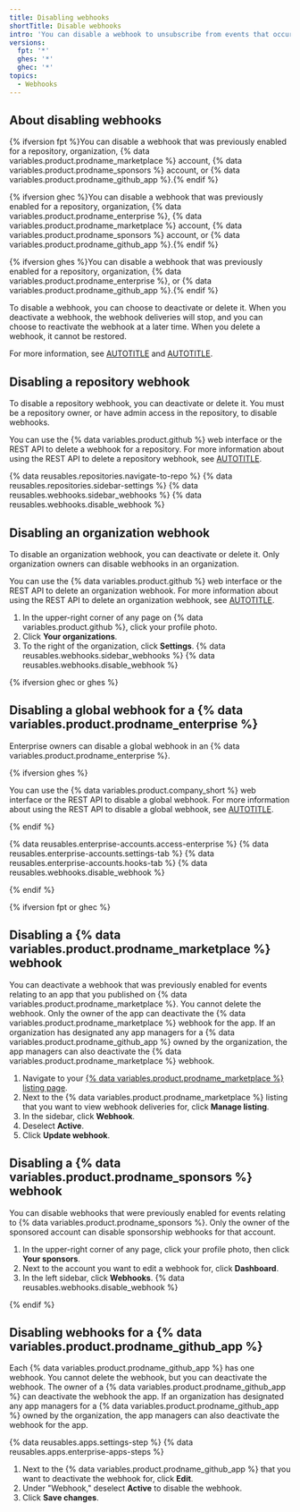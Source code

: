 ```yaml
---
title: Disabling webhooks
shortTitle: Disable webhooks
intro: 'You can disable a webhook to unsubscribe from events that occur on {% data variables.product.github %}.'
versions:
  fpt: '*'
  ghes: '*'
  ghec: '*'
topics:
  - Webhooks
---
```


## About disabling webhooks

{% ifversion fpt %}You can disable a webhook that was previously enabled for a repository, organization, {% data variables.product.prodname_marketplace %} account, {% data variables.product.prodname_sponsors %} account, or {% data variables.product.prodname_github_app %}.{% endif %}

{% ifversion ghec %}You can disable a webhook that was previously enabled for a repository, organization, {% data variables.product.prodname_enterprise %}, {% data variables.product.prodname_marketplace %} account, {% data variables.product.prodname_sponsors %} account, or {% data variables.product.prodname_github_app %}.{% endif %}

{% ifversion ghes %}You can disable a webhook that was previously enabled for a repository, organization, {% data variables.product.prodname_enterprise %}, or {% data variables.product.prodname_github_app %}.{% endif %}

To disable a webhook, you can choose to deactivate or delete it. When you deactivate a webhook, the webhook deliveries will stop, and you can choose to reactivate the webhook at a later time. When you delete a webhook, it cannot be restored.

For more information, see [AUTOTITLE](/webhooks/about-webhooks) and [AUTOTITLE](/webhooks/using-webhooks/creating-webhooks).

## Disabling a repository webhook

To disable a repository webhook, you can deactivate or delete it. You must be a repository owner, or have admin access in the repository, to disable webhooks.

You can use the {% data variables.product.github %} web interface or the REST API to delete a webhook for a repository. For more information about using the REST API to delete a repository webhook, see [AUTOTITLE](/rest/webhooks/repos#delete-a-repository-webhook).

{% data reusables.repositories.navigate-to-repo %}
{% data reusables.repositories.sidebar-settings %}
{% data reusables.webhooks.sidebar_webhooks %}
{% data reusables.webhooks.disable_webhook %}

## Disabling an organization webhook

To disable an organization webhook, you can deactivate or delete it. Only organization owners can disable webhooks in an organization.

You can use the {% data variables.product.github %} web interface or the REST API to delete an organization webhook. For more information about using the REST API to delete an organization webhook, see [AUTOTITLE](/rest/orgs/webhooks#delete-an-organization-webhook).

1. In the upper-right corner of any page on {% data variables.product.github %}, click your profile photo.
1. Click **Your organizations**.
1. To the right of the organization, click **Settings**.
{% data reusables.webhooks.sidebar_webhooks %}
{% data reusables.webhooks.disable_webhook %}

{% ifversion ghec or ghes %}

## Disabling a global webhook for a {% data variables.product.prodname_enterprise %}

Enterprise owners can disable a global webhook in an {% data variables.product.prodname_enterprise %}.

{% ifversion ghes %}

You can use the {% data variables.product.company_short %} web interface or the REST API to disable a global webhook. For more information about using the REST API to disable a global webhook, see [AUTOTITLE](/rest/enterprise-admin/global-webhooks).

{% endif %}

{% data reusables.enterprise-accounts.access-enterprise %}
{% data reusables.enterprise-accounts.settings-tab %}
{% data reusables.enterprise-accounts.hooks-tab %}
{% data reusables.webhooks.disable_webhook %}

{% endif %}

{% ifversion fpt or ghec %}

## Disabling a {% data variables.product.prodname_marketplace %} webhook

You can deactivate a webhook that was previously enabled for events relating to an app that you published on {% data variables.product.prodname_marketplace %}. You cannot delete the webhook. Only the owner of the app can deactivate the {% data variables.product.prodname_marketplace %} webhook for the app. If an organization has designated any app managers for a {% data variables.product.prodname_github_app %} owned by the organization, the app managers can also deactivate the {% data variables.product.prodname_marketplace %} webhook.

1. Navigate to your [{% data variables.product.prodname_marketplace %} listing page](https://github.com/marketplace/manage).
1. Next to the {% data variables.product.prodname_marketplace %} listing that you want to view webhook deliveries for, click **Manage listing**.
1. In the sidebar, click **Webhook**.
1. Deselect **Active**.
1. Click **Update webhook**.

## Disabling a {% data variables.product.prodname_sponsors %} webhook

You can disable webhooks that were previously enabled for events relating to {% data variables.product.prodname_sponsors %}. Only the owner of the sponsored account can disable sponsorship webhooks for that account.

1. In the upper-right corner of any page, click your profile photo, then click **Your sponsors**.
1. Next to the account you want to edit a webhook for, click **Dashboard**.
1. In the left sidebar, click **Webhooks**.
{% data reusables.webhooks.disable_webhook %}

{% endif %}

## Disabling webhooks for a {% data variables.product.prodname_github_app %}

Each {% data variables.product.prodname_github_app %} has one webhook. You cannot delete the webhook, but you can deactivate the webhook. The owner of a {% data variables.product.prodname_github_app %} can deactivate the webhook the app. If an organization has designated any app managers for a {% data variables.product.prodname_github_app %} owned by the organization, the app managers can also deactivate the webhook for the app.

{% data reusables.apps.settings-step %}
{% data reusables.apps.enterprise-apps-steps %}
1. Next to the {% data variables.product.prodname_github_app %} that you want to deactivate the webhook for, click **Edit**.
1. Under "Webhook," deselect **Active** to disable the webhook.
1. Click **Save changes**.
